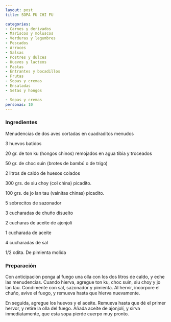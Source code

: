 ```yaml
---
layout: post
title: SOPA FU CHI FU

categories:
- Carnes y derivados
- Mariscos y moluscos
- Verduras y legumbres
- Pescados
- Arroces
- Salsas
- Postres y dulces
- Huevos y lacteos
- Pastas
- Entrantes y bocadillos
- Frutas
- Sopas y cremas
- Ensaladas
- Setas y hongos

- Sopas y cremas
personas: 10 
---
```


<h3>Ingredientes</h3>
Menudencias de dos aves cortadas en cuadraditos menudos

3 huevos batidos

20 gr. de ton ku (hongos chinos) remojados en agua tibia y troceados

50 gr. de choc suin (brotes de bambú o de trigo)

2 litros de caldo de huesos colados

300 grs. de siu choy (col china) picadito.

100 grs. de jo lan tau (vainitas chinas) picadito.

5 sobrecitos de sazonador

3 cucharadas de chuño disuelto

2 cucharas de aceite de ajonjolí

1 cucharada de aceite

4 cucharadas de sal

1/2 cdita. De pimienta molida

<h3>Preparación</h3>
Con anticipación ponga al fuego una olla con los dos litros de caldo, y eche las menudencias.  Cuando hierva, agregue ton ku, choc suin, siu choy y jo lan tau.  Condimente con sal, sazonador y pimienta.  Al hervir, incorpore el chuño, avive el fuego, y remueva hasta que hierva nuevamente.

En seguida, agregue los huevos y el aceite.  Remueva hasta que dé el primer hervor, y retire la olla del fuego.  Añada aceite de ajonjolí, y sirva inmediatamente, que esta sopa pierde cuerpo muy pronto.

